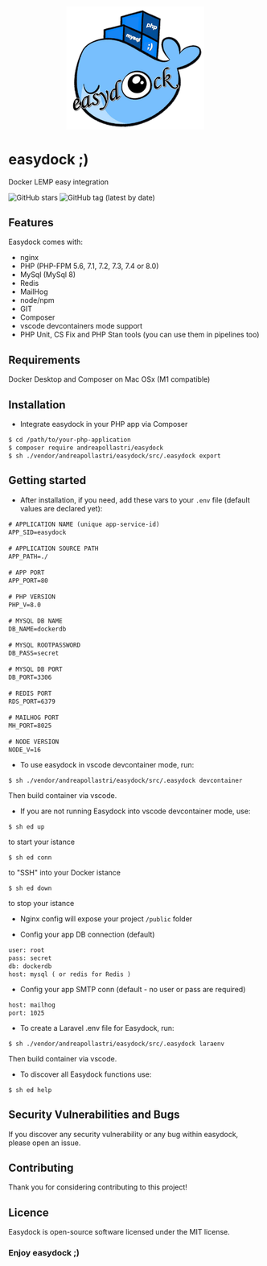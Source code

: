 <p align="center">
<img width="275" alt="easydock" src="https://github.com/andreapollastri/easydock/blob/master/ed.png?raw=true">
</p>

# easydock ;)

Docker LEMP easy integration

![GitHub stars](https://img.shields.io/github/stars/andreapollastri/easydock?style=social)
![GitHub tag (latest by date)](https://img.shields.io/github/v/tag/andreapollastri/easydock?label=version)

## Features

Easydock comes with:

- nginx
- PHP (PHP-FPM 5.6, 7.1, 7.2, 7.3, 7.4 or 8.0)
- MySql (MySql 8)
- Redis
- MailHog
- node/npm
- GIT
- Composer
- vscode devcontainers mode support
- PHP Unit, CS Fix and PHP Stan tools (you can use them in pipelines too)

## Requirements
Docker Desktop and Composer on Mac OSx (M1 compatible)
 

## Installation
- Integrate easydock in your PHP app via Composer

```
$ cd /path/to/your-php-application
$ composer require andreapollastri/easydock
$ sh ./vendor/andreapollastri/easydock/src/.easydock export
```

## Getting started
- After installation, if you need, add these vars to your `.env` file (default values are declared yet):
```
# APPLICATION NAME (unique app-service-id)
APP_SID=easydock

# APPLICATION SOURCE PATH
APP_PATH=./

# APP PORT
APP_PORT=80

# PHP VERSION
PHP_V=8.0

# MYSQL DB NAME
DB_NAME=dockerdb

# MYSQL ROOTPASSWORD
DB_PASS=secret

# MYSQL DB PORT
DB_PORT=3306

# REDIS PORT
RDS_PORT=6379

# MAILHOG PORT
MH_PORT=8025

# NODE VERSION
NODE_V=16
```

- To use easydock in vscode devcontainer mode, run:
```
$ sh ./vendor/andreapollastri/easydock/src/.easydock devcontainer
```
Then build container via vscode.


- If you are not running Easydock into vscode devcontainer mode, use:
```
$ sh ed up
```
to start your istance

```
$ sh ed conn
```
to "SSH" into your Docker istance

```
$ sh ed down
```
to stop your istance


- Nginx config will expose your project `/public` folder

- Config your app DB connection (default)
```
user: root
pass: secret
db: dockerdb
host: mysql ( or redis for Redis )
```

- Config your app SMTP conn (default - no user or pass are required)
```
host: mailhog
port: 1025
```

- To create a Laravel .env file for Easydock, run:
```
$ sh ./vendor/andreapollastri/easydock/src/.easydock laraenv
```
Then build container via vscode.
 

- To discover all Easydock functions use:
```
$ sh ed help
```

## Security Vulnerabilities and Bugs
If you discover any security vulnerability or any bug within easydock, please open an issue.

## Contributing
Thank you for considering contributing to this project!

## Licence
Easydock is open-source software licensed under the MIT license.

 
### Enjoy easydock ;)
